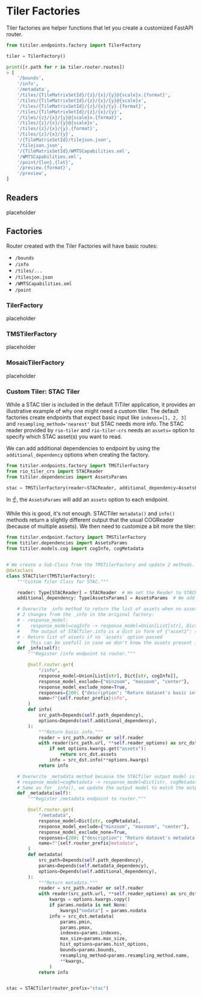 # Tiler Factories

Tiler factories are helper functions that let you create a customized FastAPI router.

```python
from titiler.endpoints.factory import TilerFactory

tiler = TilerFactory()

print([r.path for r in tiler.router.routes])
> [
    '/bounds',
    '/info',
    '/metadata',
    '/tiles/{TileMatrixSetId}/{z}/{x}/{y}@{scale}x.{format}',
    '/tiles/{TileMatrixSetId}/{z}/{x}/{y}@{scale}x',
    '/tiles/{TileMatrixSetId}/{z}/{x}/{y}.{format}',
    '/tiles/{TileMatrixSetId}/{z}/{x}/{y}',
    '/tiles/{z}/{x}/{y}@{scale}x.{format}',
    '/tiles/{z}/{x}/{y}@{scale}x',
    '/tiles/{z}/{x}/{y}.{format}',
    '/tiles/{z}/{x}/{y}',
    '/{TileMatrixSetId}/tilejson.json',
    '/tilejson.json',
    '/{TileMatrixSetId}/WMTSCapabilities.xml',
    '/WMTSCapabilities.xml',
    '/point/{lon},{lat}',
    '/preview.{format}',
    '/preview',
]
```

## Readers

placeholder

## Factories

Router created with the Tiler Factories will have basic routes:

* `/bounds`
* `/info`
* `/tiles/...`
* `/tilesjon.json`
* `/WMTSCapabilities.xml`
* `/point`

### TilerFactory

placeholder

### TMSTilerFactory

placeholder

### MosaicTilerFactory

placeholder


### Custom Tiler: STAC Tiler

While a STAC tiler is included in the default TiTiler application, it provides
an illustrative example of why one might need a custom tiler. The default
factories create endpoints that expect basic input like `indexes=[1, 2, 3]` and
`resampling_method='nearest'` but STAC needs more info. The STAC reader provided
by `rio-tiler` and `rio-tiler-crs` needs an `assets=` option to specify which
STAC asset(s) you want to read.

We can add additional dependencies to endpoint by using the `additional_dependency` options when creating the factory.

```python
from titiler.endpoints.factory import TMSTilerFactory
from rio_tiler_crs import STACReader
from titiler.dependencies import AssetsParams

stac = TMSTilerFactory(reader=STACReader, additional_dependency=AssetsParams, router_prefix="stac")
```

In :point_up:, the `AssetsParams` will add an `assets` option to each endpoint.

While this is good, it's not enough. STACTiler `metadata()` and `info()` methods return a slightly different output that the usual COGReader (because of multiple assets). We then need to customize a bit more the tiler:

```python
from titiler.endpoint.factory import TMSTilerFactory
from titiler.dependencies import AssetsParams
from titiler.models.cog import cogInfo, cogMetadata


# We create a Sub-Class from the TMSTilerFactory and update 2 methods.
@dataclass
class STACTiler(TMSTilerFactory):
    """Custom Tiler Class for STAC."""

    reader: Type[STACReader] = STACReader  # We set the Reader to STACReader by default
    additional_dependency: Type[AssetsParams] = AssetsParams  # We add the AssetsParams dependency byt default

    # Overwrite _info method to return the list of assets when no assets is passed.
    # 2 changes from the _info in the original factory:
    # - response_model:
    #    response_model=cogInfo -> response_model=Union[List[str], Dict[str, cogInfo]]
    #    The output of STACTiler.info is a dict in form of {"asset1": {`cogIngo`}}
    # - Return list of assets if no `assets` option passed
    #    This can be usefull in case we don't know the assets present in the STAC item.
    def _info(self):
        """Register /info endpoint to router."""

        @self.router.get(
            "/info",
            response_model=Union[List[str], Dict[str, cogInfo]],
            response_model_exclude={"minzoom", "maxzoom", "center"},
            response_model_exclude_none=True,
            responses={200: {"description": "Return dataset's basic info."}},
            name=f"{self.router_prefix}info",
        )
        def info(
            src_path=Depends(self.path_dependency),
            options=Depends(self.additional_dependency),
        ):
            """Return basic info."""
            reader = src_path.reader or self.reader
            with reader(src_path.url, **self.reader_options) as src_dst:
                if not options.kwargs.get("assets"):
                    return src_dst.assets
                info = src_dst.info(**options.kwargs)
            return info

    # Overwrite _metadata method because the STACTiler output model is different
    # response_model=cogMetadata -> response_model=Dict[str, cogMetadata]
    # Same as for _info(), we update the output model to match the output result from STACTiler.metadata
    def _metadata(self):
        """Register /metadata endpoint to router."""

        @self.router.get(
            "/metadata",
            response_model=Dict[str, cogMetadata],
            response_model_exclude={"minzoom", "maxzoom", "center"},
            response_model_exclude_none=True,
            responses={200: {"description": "Return dataset's metadata."}},
            name=f"{self.router_prefix}metadata",
        )
        def metadata(
            src_path=Depends(self.path_dependency),
            params=Depends(self.metadata_dependency),
            options=Depends(self.additional_dependency),
        ):
            """Return metadata."""
            reader = src_path.reader or self.reader
            with reader(src_path.url, **self.reader_options) as src_dst:
                kwargs = options.kwargs.copy()
                if params.nodata is not None:
                    kwargs["nodata"] = params.nodata
                info = src_dst.metadata(
                    params.pmin,
                    params.pmax,
                    indexes=params.indexes,
                    max_size=params.max_size,
                    hist_options=params.hist_options,
                    bounds=params.bounds,
                    resampling_method=params.resampling_method.name,
                    **kwargs,
                )
            return info


stac = STACTiler(router_prefix="stac")
```

